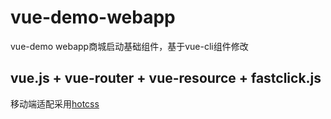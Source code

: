# vue-demo-webapp
vue-demo webapp商城启动基础组件，基于vue-cli组件修改

## vue.js + vue-router + vue-resource + fastclick.js 

移动端适配采用<a href="https://github.com/imochen/hotcss" target="_blank">hotcss</a>